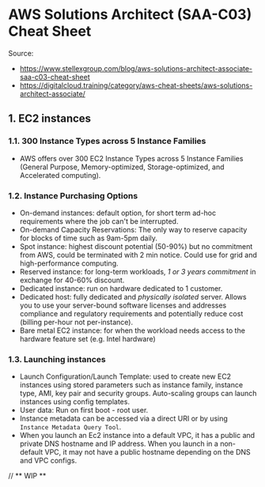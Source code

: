 # AWS Solutions Architect (SAA-C03) Cheat Sheet

Source:

- <https://www.stellexgroup.com/blog/aws-solutions-architect-associate-saa-c03-cheat-sheet>
- <https://digitalcloud.training/category/aws-cheat-sheets/aws-solutions-architect-associate/>

## 1. EC2 instances

### 1.1. 300 Instance Types across 5 Instance Families

- AWS offers over 300 EC2 Instance Types across 5 Instance Families (General Purpose, Memory-optimized, Storage-optimized, and Accelerated computing).

### 1.2. Instance Purchasing Options

- On-demand instances: default option, for short term ad-hoc requirements where the job can't be interrupted.
- On-demand Capacity Reservations: The only way to reserve capacity for blocks of time such as 9am-5pm daily.
- Spot instance: highest discount potential (50-90%) but no commitment from AWS, could be terminated with 2 min notice. Could use for grid and high-performance computing.
- Reserved instance: for long-term workloads, _1 or 3 years commitment_ in exchange for 40-60% discount.
- Dedicated instance: run on hardware dedicated to 1 customer.
- Dedicated host: fully dedicated and _physically isolated_ server. Allows you to use your server-bound software licenses and addresses compliance and regulatory requirements and potentially reduce cost (billing per-hour not per-instance).
- Bare metal EC2 instance: for when the workload needs access to the hardware feature set (e.g. Intel hardware)

### 1.3. Launching instances

- Launch Configuration/Launch Template: used to create new EC2 instances using stored parameters such as instance family, instance type, AMI, key pair and security groups. Auto-scaling groups can launch instances using config templates.
- User data: Run on first boot - root user.
- Instance metadata can be accessed via a direct URI or by using `Instance Metadata Query Tool`.
- When you launch an Ec2 instance into a default VPC, it has a public and private DNS hostname and IP address. When you launch in a non-default VPC, it may not have a public hostname depending on the DNS and VPC configs.

// ** WIP **
